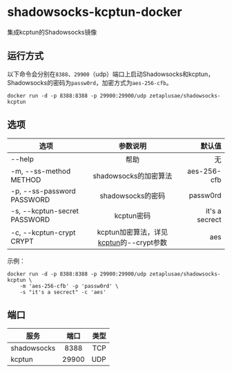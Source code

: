 # shadowsocks-kcptun-docker

集成kcptun的Shadowsocks镜像

## 运行方式

以下命令会分别在`8388`、`29900`（udp）端口上启动Shadowsocks和kcptun，Shadowsocks的密码为`passw0rd`，加密方式为`aes-256-cfb`。
```
docker run -d -p 8388:8388 -p 29900:29900/udp zetaplusae/shadowsocks-kcptun
```

## 选项

| 选项 | 参数说明 | 默认值 |
| ------------- |:-------------:| -----:|
| --help | 帮助 | 无 |
| -m, --ss-method METHOD | shadowsocks的加密算法 | aes-256-cfb |
| -p, --ss-password PASSWORD | shadowsocks的密码 | passw0rd |
| -s, --kcptun-secret PASSWORD | kcptun密码 | it's a secrect |
| -c, --kcptun-crypt CRYPT | kcptun加密算法，详见[kcptun](https://github.com/xtaci/kcptun)的--crypt参数 | aes |


示例：
```
docker run -d -p 8388:8388 -p 29900:29900/udp zetaplusae/shadowsocks-kcptun \
    -m 'aes-256-cfb' -p 'passw0rd' \
    -s "it's a secrect" -c 'aes'
```

## 端口

| 服务        | 端口           | 类型  |
| ------------- |:-------------:| -----:|
| shadowsocks | 8388 | TCP |
| kcptun | 29900 | UDP |
